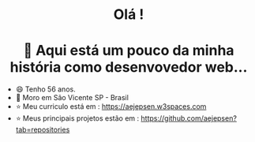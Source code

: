 ### <h1 align="center"> Olá ! </h1>
####   <h1 align="center">:rocket: Aqui está um pouco da minha história como desenvovedor web... </h1>

- :smile: Tenho 56 anos.
- :house_with_garden: Moro em São Vicente SP - Brasil
- :star: Meu curriculo está em : <https://aejepsen.w3spaces.com>
- :star: Meus principais projetos estão em : <https://github.com/aejepsen?tab=repositories>

<!--
**aejepsen/aejepsen** is a ✨ _special_ ✨ repository because its `README.md` (this file) appears on your GitHub profile.

Here are some ideas to get you started:
👋 
:hearts:
- :star:
- 🔭 I’m currently working on ...
- 🌱 I’m currently learning ...
- 👯 I’m looking to collaborate on ...
- 🤔 I’m looking for help with ...
- 💬 Ask me about ...
- 📫 How to reach me: ...
- 😄 Pronouns: ...
- ⚡ Fun fact: ...
:house::house_with_garden::octocat::phone::rocket::smile::star:
-->
